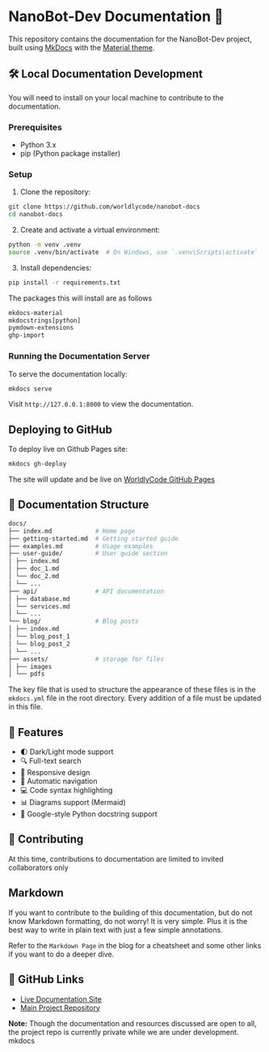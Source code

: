 # NanoBot-Dev Documentation 🤖

This repository contains the documentation for the NanoBot-Dev project, built using [MkDocs](https://www.mkdocs.org/) with the [Material theme](https://squidfunk.github.io/mkdocs-material/).

## 🛠️ Local Documentation Development

You will need to install on your local machine to contribute to the documentation.

### Prerequisites
- Python 3.x
- pip (Python package installer)

### Setup

1. Clone the repository:
```bash
git clone https://github.com/worldlycode/nanobot-docs
cd nanobot-docs
```

2. Create and activate a virtual environment:
```bash
python -m venv .venv
source .venv/bin/activate  # On Windows, use `.venv\Scripts\activate`
```

3. Install dependencies:
```bash
pip install -r requirements.txt
```
The packages this will install are as follows
```txt
mkdocs-material
mkdocstrings[python]
pymdown-extensions
ghp-import
```

### Running the Documentation Server

To serve the documentation locally:
```bash
mkdocs serve
```

Visit `http://127.0.0.1:8000` to view the documentation.

## Deploying to GitHub

To deploy live on Github Pages site:
```bash
mkdocs gh-deploy
```

The site will update and be live on [WorldlyCode GitHub Pages](https://worldlycode.github.io/nanobot-dev-docs/)

## 📖 Documentation Structure

```bash
docs/
├── index.md            # Home page
├── getting-started.md  # Getting started guide
├── examples.md         # Usage examples
├── user-guide/         # User guide section
│ ├── index.md
│ ├── doc_1.md
│ └── doc_2.md
│ └── ...
├── api/                # API documentation
│ ├── database.md
│ └── services.md
│ └── ...
└── blog/               # Blog posts
│ ├── index.md
│ └── blog_post_1
│ └── blog_post_2
│ └── ...
├── assets/             # storage for files
│ ├── images
│ └── pdfs
```

The key file that is used to structure the appearance of these files is in the `mkdocs.yml` file in the root directory.  Every addition of a file must be updated in this file.  

## 🎨 Features

- 🌓 Dark/Light mode support
- 🔍 Full-text search
- 📱 Responsive design
- 🔗 Automatic navigation
- 💻 Code syntax highlighting
- 📊 Diagrams support (Mermaid)
- 📝 Google-style Python docstring support

## 🤝 Contributing

At this time, contributions to documentation are limited to invited collaborators only

## Markdown

If you want to contribute to the building of this documentation, but do not know Markdown formatting, do not worry!  It is very simple.  Plus it is the best way to write in plain text with just a few simple annotations.  

Refer to the `Markdown Page` in the blog for a cheatsheet and some other links if you want to do a deeper dive.  

## 🔗 GitHub Links

- [Live Documentation Site](https://worldlycode.github.io/nanobot-dev-docs)
- [Main Project Repository](https://github.com/worldlycode/nanobot-dev)

**Note:** Though the documentation and resources discussed are open to all, the project repo is currently private while we are under development. mkdocs